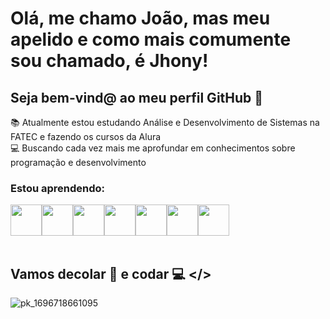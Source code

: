 # Olá, me chamo João, mas meu apelido e como mais comumente sou chamado, é Jhony!
## Seja bem-vind@ ao meu perfil GitHub 👋

:books: Atualmente estou estudando Análise e Desenvolvimento de Sistemas na FATEC e fazendo os cursos da Alura <br>
:computer: Buscando cada vez mais me aprofundar em conhecimentos sobre programação e desenvolvimento <br>

### Estou aprendendo: <br>

<img loading="lazy" src="https://cdn.jsdelivr.net/gh/devicons/devicon/icons/git/git-original-wordmark.svg" width="50" height="50" /><img loading="lazy" src="https://cdn.jsdelivr.net/gh/devicons/devicon/icons/github/github-original-wordmark.svg" width="50" height="50" /><img loading="lazy" src="https://cdn.jsdelivr.net/gh/devicons/devicon/icons/html5/html5-original-wordmark.svg" width="50" height="50" /><img loading="lazy" src="https://cdn.jsdelivr.net/gh/devicons/devicon/icons/javascript/javascript-original.svg" width="50" height="50"/><img loading="lazy" src="https://cdn.jsdelivr.net/gh/devicons/devicon/icons/linux/linux-original.svg" width="50" height="50"/><img loading="lazy" src="https://cdn.jsdelivr.net/gh/devicons/devicon/icons/css3/css3-original-wordmark.svg" width="50" heigth="50"/><img loading="lazy" src="https://cdn.jsdelivr.net/gh/devicons/devicon/icons/java/java-original-wordmark.svg" width="50" heigth="50"/><br><br>

## Vamos decolar :rocket: e codar :computer: </>   

          
![pk_1696718661095](https://github.com/jhony-jhon/Jhony/assets/109990934/e603c5d4-ca89-40d9-8185-0472312a8bd9) 

          
          
          
          
          



